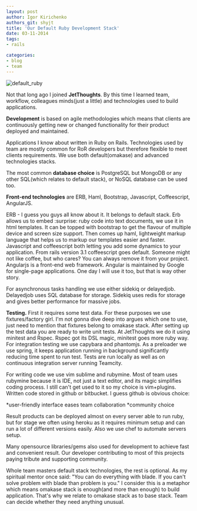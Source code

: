 ```yaml
---
layout: post
author: Igor Kirichenko
authors_git: shyjt
title: 'Our Default Ruby Development Stack'
date: 03-11-2014
tags:
- rails

categories:
- blog
- team
---
```

<div class="left" style="margin-right: 1em;">
    <img src="https://cloud.githubusercontent.com/assets/5908100/4884942/7d47496a-6370-11e4-8bbd-897931ce3da7.jpg" title="default_ruby"/>
</div>

Not that long ago I joined **JetThoughts**. By this time I learned team, workflow, colleagues minds(just a little) and technologies used to build applications.

**Development** is based on agile methodologies which means that clients are continuously getting new or changed functionality for their product deployed and maintained.

Applications I know about written in Ruby on Rails. Technologies used by team are mostly common for RoR developers but therefore flexible to meet clients requirements. We use both default(omakase) and advanced technologies stacks.

<!--cut-->

The most common **database choice** is PostgreSQL but MongoDB or any other SQL(which relates to default stack), or NoSQL database can be used too. 

**Front-end technologies** are ERB, Haml, Bootstrap, Javascript, Coffeescript, AngularJS. 

ERB - I guess you guys all know about it. It belongs to default stack. Erb allows us to embed :surprise: ruby code into text documents, we use it in html templates. It can be topped with bootstrap to get the flavour of multiple device and screen size support. Then comes up haml, lightweight markup language that helps us to markup our templates easier and faster. Javascript and coffeescript both letting you add some dynamics to your application. From rails version 3.1 coffeescript goes default. Someone might not like coffee, but who cares? You can always remove it from your project. Angularjs is a front-end web framework. Angular is maintained by Google for single-page applications. One day I will use it too, but that is way other story.

For asynchronous tasks handling we use either sidekiq or delayedjob. Delayedjob uses SQL database for storage. Sidekiq uses redis for storage and gives better performance for massive jobs.

**Testing.** First it requires some test data. For these  purposes we use fixtures/factory girl. I'm not gonna dive deep into argues which one to use, just need to mention that fixtures belong to omakase stack. After setting up the test data you are ready to write unit tests. At  JetThoughts we do it using minitest and Rspec. Rspec got its DSL magic, minitest goes more ruby way. For integration testing we use capybara and phantomjs. As a  preloader we use spring, it keeps application running in background significantly reducing time spent to run test. Tests are run locally as well as on continuous integration server running Teamcity.

For writing code we use vim sublime and rubymine. Most of team uses rubymine because it is IDE, not just a text editor, and its magic simplifies coding process. I still can't get used to it so my choice is vim+plugins. Written code stored in github or bitbucket. I guess github is obvious choice:

*user-friendly interface eases team collaboration
*community choice

Result products can be deployed almost on every server able to run ruby, but for stage we often using heroku as it requires minimum setup and can run a lot of different versions easily. Also we use chef to automate servers setup.

Many opensource libraries/gems also used for development to achieve fast and convenient result. Our developer contributing to most of this projects paying tribute and supporting community.

Whole team masters default stack technologies, the rest is optional. As my spiritual mentor once said: "You can do everything with blade. If you can't solve problem with blade than problem is you." I consider this is a metaphor which means omakase stack is enough(and more than enough) to build application. That's why we relate to omakase stack as to base stack. Team can decide whether they need anything unusual.
